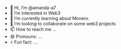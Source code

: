 - 👋 Hi, I’m @amanda-a7
- 👀 I’m interested in Web3
- 🌱 I’m currently learning about Monero.
- 💞️ I’m looking to collaborate on some web3 projects
- 📫 How to reach me ...
- 😄 Pronouns: ...
- ⚡ Fun fact: ...

<!---
amanda-a7/amanda-a7 is a ✨ special ✨ repository because its `README.md` (this file) appears on your GitHub profile.
You can click the Preview link to take a look at your changes.
--->
